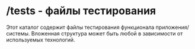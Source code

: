 # /tests - файлы тестирования

Этот каталог содержит файлы тестирования функционала приложения/системы. Вложенная структура может быть любой в
зависимости от используемых технологий.